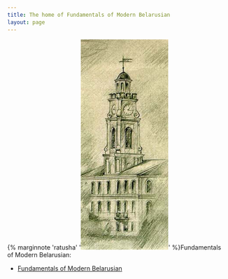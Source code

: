 ```yaml
---
title: The home of Fundamentals of Modern Belarusian
layout: page
---
```



 {% marginnote 'ratusha' '![Ratusha](ratusha.jpg)' %}Fundamentals of Modern Belarusian:
 - [Fundamentals of Modern Belarusian](fofmb/fofmb.html)
